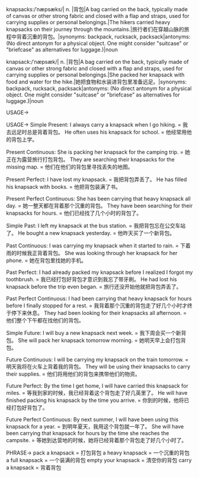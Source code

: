 knapsacks:/ˈnæpsæks/| n. |背包|A bag carried on the back, typically made of canvas or other strong fabric and closed with a flap and straps, used for carrying supplies or personal belongings.|The hikers carried heavy knapsacks on their journey through the mountains.|旅行者们在穿越山脉的旅程中背着沉重的背包。|synonyms: backpack, rucksack, packsack|antonyms:  (No direct antonym for a physical object.  One might consider "suitcase" or "briefcase" as alternatives for luggage.)|noun


knapsack:/ˈnæpsæk/| n. |背包|A bag carried on the back, typically made of canvas or other strong fabric and closed with a flap and straps, used for carrying supplies or personal belongings.|She packed her knapsack with food and water for the hike.|她把食物和水装进背包里准备远足。|synonyms: backpack, rucksack, packsack|antonyms: (No direct antonym for a physical object. One might consider "suitcase" or "briefcase" as alternatives for luggage.)|noun


USAGE->

USAGE->
Simple Present:
I always carry a knapsack when I go hiking. = 我去远足时总是背着背包。
He often uses his knapsack for school. = 他经常用他的背包上学。

Present Continuous:
She is packing her knapsack for the camping trip. = 她正在为露营旅行打包背包。
They are searching their knapsacks for the missing map. = 他们在他们的背包里寻找丢失的地图。

Present Perfect:
I have lost my knapsack. = 我把背包弄丢了。
He has filled his knapsack with books. = 他把背包装满了书。

Present Perfect Continuous:
She has been carrying that heavy knapsack all day. = 她一整天都在背着那个沉重的背包。
They have been searching for their knapsacks for hours. = 他们已经找了几个小时的背包了。

Simple Past:
I left my knapsack at the bus station. = 我把背包忘在公交车站了。
He bought a new knapsack yesterday. = 他昨天买了一个新背包。

Past Continuous:
I was carrying my knapsack when it started to rain. = 下着雨的时候我正背着背包。
She was looking through her knapsack for her phone. = 她在背包里找她的手机。

Past Perfect:
I had already packed my knapsack before I realized I forgot my toothbrush. = 我已经打包好背包才意识到我忘了带牙刷。
He had lost his knapsack before the trip even began. = 旅行还没开始他就把背包弄丢了。

Past Perfect Continuous:
I had been carrying that heavy knapsack for hours before I finally stopped for a rest. = 我背着那个沉重的背包走了好几个小时才终于停下来休息。
They had been looking for their knapsacks all afternoon. = 他们整个下午都在找他们的背包。

Simple Future:
I will buy a new knapsack next week. = 我下周会买一个新背包。
She will pack her knapsack tomorrow morning. = 她明天早上会打包背包。

Future Continuous:
I will be carrying my knapsack on the train tomorrow. = 明天我将在火车上背着我的背包。
They will be using their knapsacks to carry their supplies. = 他们将用他们的背包来携带他们的物资。

Future Perfect:
By the time I get home, I will have carried this knapsack for miles. = 等我到家的时候，我已经背着这个背包走了好几英里了。
He will have finished packing his knapsack by the time you arrive. = 你到的时候，他将已经打包好背包了。

Future Perfect Continuous:
By next summer, I will have been using this knapsack for a year. = 到明年夏天，我用这个背包就一年了。
She will have been carrying that knapsack for hours by the time she reaches the campsite. = 等她到达营地的时候，她将已经背着那个背包走了好几个小时了。


PHRASE->
pack a knapsack = 打包背包
a heavy knapsack = 一个沉重的背包
a full knapsack = 一个装满的背包
empty your knapsack = 清空你的背包
carry a knapsack = 背着背包
